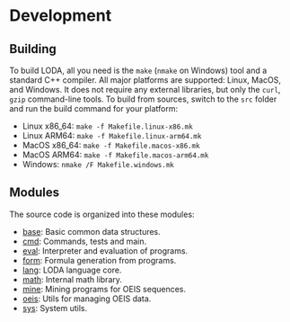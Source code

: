 # Development

## Building

To build LODA, all you need is the `make` (`nmake` on Windows) tool and a standard C++ compiler. All major platforms are supported: Linux, MacOS, and Windows. It does not require any external libraries, but only the `curl`, `gzip` command-line tools. To build from sources, switch to the `src` folder and run the build command for your platform:

* Linux x86\_64: `make -f Makefile.linux-x86.mk`
* Linux ARM64: `make -f Makefile.linux-arm64.mk`
* MacOS x86\_64: `make -f Makefile.macos-x86.mk`
* MacOS ARM64: `make -f Makefile.macos-arm64.mk`
* Windows: `nmake /F Makefile.windows.mk`

## Modules

The source code is organized into these modules:

* [base](base): Basic common data structures.
* [cmd](cmd): Commands, tests and main.
* [eval](eval): Interpreter and evaluation of programs.
* [form](form): Formula generation from programs.
* [lang](lang): LODA language core.
* [math](math): Internal math library.
* [mine](mine): Mining programs for OEIS sequences.
* [oeis](oeis): Utils for managing OEIS data.
* [sys](sys): System utils.
